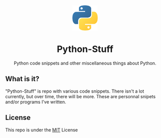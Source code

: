 <br />
<p align="center">
  <a href="https://github.com/Leo-Peyronnet/Python-Stuff">
    <img src=".github/images/logo.png" alt="Python logo" width="80" height="80">
  </a>

  <h1 align="center">Python-Stuff</h1>

  <p align="center">
    Python code snippets and other miscellaneous things about Python.
  </p>
</p>

## What is it?
"Python-Stuff" is repo with various code snippets. There isn't a lot currently, but over time, there will be more. These are personnal snipets and/or programs I've written.

## License
This repo is under the [MIT](https://github.com/Leo-Peyronnet/Python-Stuff/blob/main/LICENSE) License
